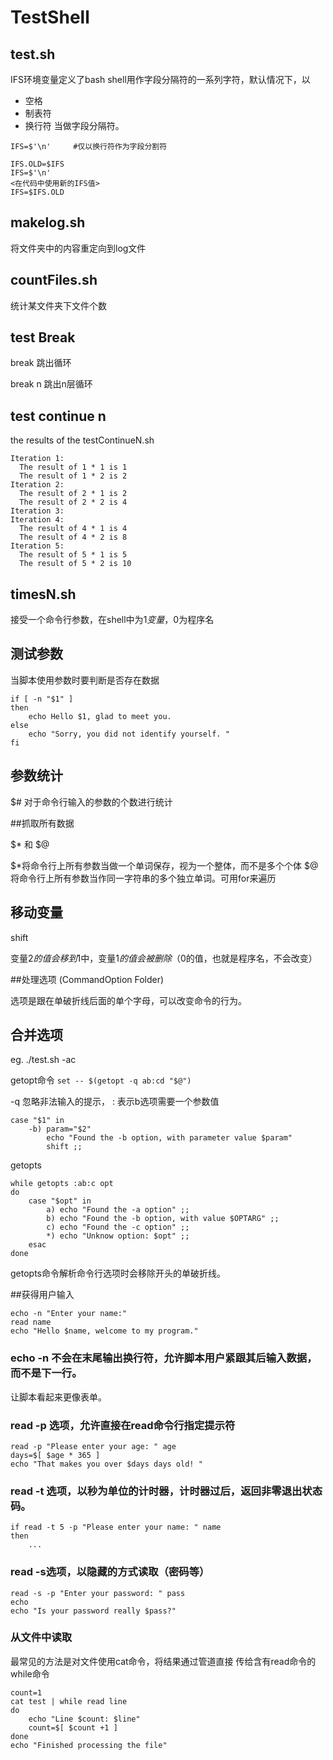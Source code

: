 # TestShell

## test.sh

IFS环境变量定义了bash shell用作字段分隔符的一系列字符，默认情况下，以
- 空格
- 制表符
- 换行符
当做字段分隔符。

`IFS=$'\n'     #仅以换行符作为字段分割符`

```
IFS.OLD=$IFS
IFS=$'\n'
<在代码中使用新的IFS值>
IFS=$IFS.OLD
```

## makelog.sh

将文件夹中的内容重定向到log文件

## countFiles.sh

统计某文件夹下文件个数

## test Break

break 跳出循环

break n 跳出n层循环

## test continue n
 the results of the testContinueN.sh

```
Iteration 1:
  The result of 1 * 1 is 1
  The result of 1 * 2 is 2
Iteration 2:
  The result of 2 * 1 is 2
  The result of 2 * 2 is 4
Iteration 3:
Iteration 4:
  The result of 4 * 1 is 4
  The result of 4 * 2 is 8
Iteration 5:
  The result of 5 * 1 is 5
  The result of 5 * 2 is 10
```

## timesN.sh

接受一个命令行参数，在shell中为$1变量，$0为程序名

## 测试参数

当脚本使用参数时要判断是否存在数据

```
if [ -n "$1" ]
then 
    echo Hello $1, glad to meet you.
else
    echo "Sorry, you did not identify yourself. "
fi
```
## 参数统计

$# 对于命令行输入的参数的个数进行统计

##抓取所有数据

$*  和  $@

$*将命令行上所有参数当做一个单词保存，视为一个整体，而不是多个个体
$@将命令行上所有参数当作同一字符串的多个独立单词。可用for来遍历

## 移动变量

shift

变量$2的值会移到$1中，变量$1的值会被删除（$0的值，也就是程序名，不会改变）

##处理选项 (CommandOption Folder)

选项是跟在单破折线后面的单个字母，可以改变命令的行为。

## 合并选项

eg.  ./test.sh -ac

getopt命令
`set -- $(getopt -q ab:cd "$@")`

-q 忽略非法输入的提示，
:  表示b选项需要一个参数值

```
case "$1" in 
    -b) param="$2"
        echo "Found the -b option, with parameter value $param"
        shift ;;
```
getopts

```
while getopts :ab:c opt
do
    case "$opt" in
        a) echo "Found the -a option" ;;
        b) echo "Found the -b option, with value $OPTARG" ;;
        c) echo "Found the -c option" ;;
        *) echo "Unknow option: $opt" ;;
    esac
done
```

getopts命令解析命令行选项时会移除开头的单破折线。

##获得用户输入

```
echo -n "Enter your name:"
read name
echo "Hello $name, welcome to my program."
```

###  echo -n 不会在末尾输出换行符，允许脚本用户紧跟其后输入数据，而不是下一行。
让脚本看起来更像表单。

### read -p 选项，允许直接在read命令行指定提示符
```
read -p "Please enter your age: " age
days=$[ $age * 365 ]
echo "That makes you over $days days old! "
```
### read -t 选项，以秒为单位的计时器，计时器过后，返回非零退出状态码。
```
if read -t 5 -p "Please enter your name: " name
then 
    ...
```

### read -s选项，以隐藏的方式读取（密码等）
```
read -s -p "Enter your password: " pass
echo 
echo "Is your password really $pass?"
```

### 从文件中读取 
最常见的方法是对文件使用cat命令，将结果通过管道直接
传给含有read命令的while命令
```
count=1
cat test | while read line
do
    echo "Line $count: $line"
    count=$[ $count +1 ]
done
echo "Finished processing the file"
















































